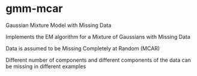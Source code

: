 # gmm-mcar
Gaussian Mixture Model with Missing Data

Implements the EM algorithm for a Mixture of Gaussians with Missing Data

Data is assumed to be Missing Completely at Random (MCAR)

Different number of components and different components of the data can be missing in different examples
